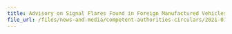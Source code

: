 ```yaml
---
title: Advisory on Signal Flares Found in Foreign Manufactured Vehicles Imported to Singapore
file_url: /files/news-and-media/competent-authorities-circulars/2021-01-13-CA.pdf
---
```

